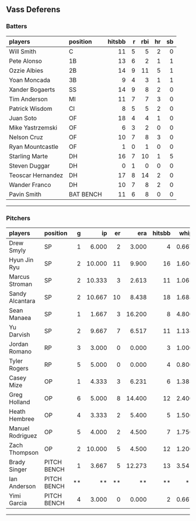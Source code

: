 ## Vass Deferens

### Batters

 
|players           |position  | hitsbb|  r| rbi| hr| sb| 
|:-----------------|:---------|------:|--:|---:|--:|--:| 
|Will Smith        |C         |     11|  5|   5|  2|  0| 
|Pete Alonso       |1B        |     13|  6|   2|  1|  1| 
|Ozzie Albies      |2B        |     14|  9|  11|  5|  1| 
|Yoan Moncada      |3B        |      9|  4|   3|  1|  1| 
|Xander Bogaerts   |SS        |     14|  9|   8|  2|  0| 
|Tim Anderson      |MI        |     11|  7|   7|  3|  0| 
|Patrick Wisdom    |CI        |      8|  5|   5|  2|  0| 
|Juan Soto         |OF        |     18|  4|   4|  1|  0| 
|Mike Yastrzemski  |OF        |      6|  3|   2|  0|  0| 
|Nelson Cruz       |OF        |     10|  7|   8|  3|  0| 
|Ryan Mountcastle  |OF        |      1|  0|   1|  0|  0| 
|Starling Marte    |DH        |     16|  7|  10|  1|  5| 
|Steven Duggar     |DH        |      0|  1|   0|  0|  0| 
|Teoscar Hernandez |DH        |     17|  8|  14|  2|  0| 
|Wander Franco     |DH        |     10|  7|   8|  2|  0| 
|Pavin Smith       |BAT BENCH |     11|  6|   8|  0|  0| 


* * *

### Pitchers

 
|players          |position    |  g|     ip| er|    era| hitsbb|  whip| so|  w| sv| 
|:----------------|:-----------|--:|------:|--:|------:|------:|-----:|--:|--:|--:| 
|Drew Smyly       |SP          |  1|  6.000|  2|  3.000|      4| 0.667|  7|  1|  0| 
|Hyun Jin Ryu     |SP          |  2| 10.000| 11|  9.900|     16| 1.600|  4|  0|  0| 
|Marcus Stroman   |SP          |  2| 10.333|  3|  2.613|     11| 1.065| 13|  1|  0| 
|Sandy Alcantara  |SP          |  2| 10.667| 10|  8.438|     18| 1.688|  8|  1|  0| 
|Sean Manaea      |SP          |  1|  1.667|  3| 16.200|      8| 4.800|  2|  0|  0| 
|Yu Darvish       |SP          |  2|  9.667|  7|  6.517|     11| 1.138| 16|  0|  0| 
|Jordan Romano    |RP          |  3|  3.000|  0|  0.000|      3| 1.000|  6|  1|  1| 
|Tyler Rogers     |RP          |  5|  5.000|  0|  0.000|      4| 0.800|  1|  1|  0| 
|Casey Mize       |OP          |  1|  4.333|  3|  6.231|      6| 1.385|  4|  0|  0| 
|Greg Holland     |OP          |  6|  5.000|  8| 14.400|     12| 2.400|  3|  0|  0| 
|Heath Hembree    |OP          |  4|  3.333|  2|  5.400|      5| 1.500|  3|  0|  0| 
|Manuel Rodriguez |OP          |  5|  4.000|  2|  4.500|      7| 1.750|  4|  0|  0| 
|Zach Thompson    |OP          |  2| 10.000|  5|  4.500|     12| 1.200|  5|  0|  0| 
|Brady Singer     |PITCH BENCH |  1|  3.667|  5| 12.273|     13| 3.545|  2|  0|  0| 
|Ian Anderson     |PITCH BENCH | **|     **| **|     **|     **|    **| **| **| **| 
|Yimi Garcia      |PITCH BENCH |  4|  3.000|  0|  0.000|      2| 0.667|  5|  0|  0| 


* * *


